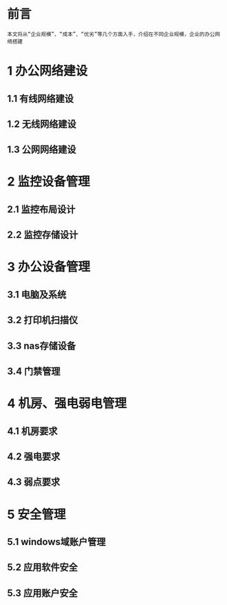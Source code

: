 # 前言
    本文将从“企业规模”、“成本”、“优劣”等几个方面入手，介绍在不同企业规模，企业的办公网络搭建
# 1 办公网络建设
## 1.1 有线网络建设
## 1.2 无线网络建设
## 1.3 公网网络建设
# 2 监控设备管理
## 2.1 监控布局设计
## 2.2 监控存储设计
# 3 办公设备管理
## 3.1 电脑及系统
## 3.2 打印机扫描仪
## 3.3 nas存储设备
## 3.4 门禁管理
# 4 机房、强电弱电管理
## 4.1 机房要求
## 4.2 强电要求
## 4.3 弱点要求
# 5 安全管理
## 5.1 windows域账户管理
## 5.2 应用软件安全
## 5.3 应用账户安全